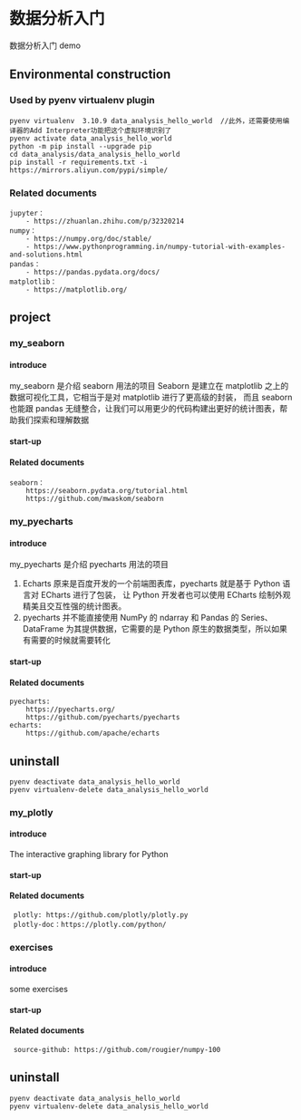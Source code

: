# 数据分析入门

数据分析入门 demo

## Environmental construction

### Used by pyenv virtualenv plugin

    pyenv virtualenv  3.10.9 data_analysis_hello_world  //此外，还需要使用编译器的Add Interpreter功能把这个虚拟环境识别了
    pyenv activate data_analysis_hello_world
    python -m pip install --upgrade pip
    cd data_analysis/data_analysis_hello_world
    pip install -r requirements.txt -i https://mirrors.aliyun.com/pypi/simple/

### Related documents

    jupyter：
        - https://zhuanlan.zhihu.com/p/32320214
    numpy：
        - https://numpy.org/doc/stable/
        - https://www.pythonprogramming.in/numpy-tutorial-with-examples-and-solutions.html
    pandas：
        - https://pandas.pydata.org/docs/
    matplotlib：
        - https://matplotlib.org/

## project

### my_seaborn

#### introduce

my_seaborn 是介绍 seaborn 用法的项目
Seaborn 是建立在 matplotlib 之上的数据可视化工具，它相当于是对 matplotlib 进行了更高级的封装，
而且 seaborn 也能跟 pandas 无缝整合，让我们可以用更少的代码构建出更好的统计图表，帮助我们探索和理解数据

#### start-up

#### Related documents

    seaborn：
        https://seaborn.pydata.org/tutorial.html
        https://github.com/mwaskom/seaborn

### my_pyecharts

#### introduce

my_pyecharts 是介绍 pyecharts 用法的项目

1. Echarts 原来是百度开发的一个前端图表库，pyecharts 就是基于 Python 语言对 ECharts 进行了包装，
   让 Python 开发者也可以使用 ECharts 绘制外观精美且交互性强的统计图表。
2. pyecharts 并不能直接使用 NumPy 的 ndarray 和 Pandas 的 Series、DataFrame 为其提供数据，它需要的是 Python 原生的数据类型，所以如果有需要的时候就需要转化

#### start-up

#### Related documents

    pyecharts:
        https://pyecharts.org/
        https://github.com/pyecharts/pyecharts
    echarts:
        https://github.com/apache/echarts

## uninstall

    pyenv deactivate data_analysis_hello_world
    pyenv virtualenv-delete data_analysis_hello_world

### my_plotly

#### introduce

The interactive graphing library for Python

#### start-up

#### Related documents

     plotly: https://github.com/plotly/plotly.py
     plotly-doc：https://plotly.com/python/

### exercises

#### introduce

some exercises

#### start-up

#### Related documents

     source-github: https://github.com/rougier/numpy-100

## uninstall

    pyenv deactivate data_analysis_hello_world
    pyenv virtualenv-delete data_analysis_hello_world
